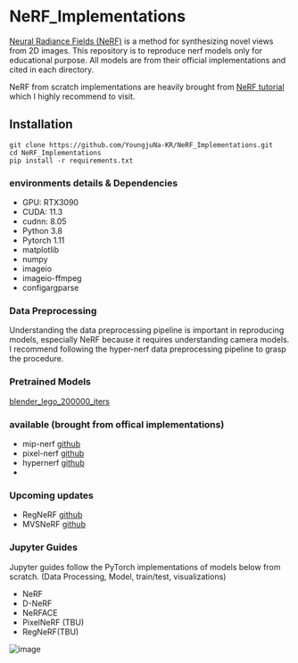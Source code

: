 # NeRF_Implementations

[Neural Radiance Fields (NeRF)](https://www.matthewtancik.com/nerf) is a method for synthesizing novel views from 2D images.
This repository is to reproduce nerf models only for educational purpose.
All models are from their official implementations and cited in each directory.

NeRF from scratch implementations are heavily brought from [NeRF tutorial](https://towardsdatascience.com/its-nerf-from-nothing-build-a-vanilla-nerf-with-pytorch-7846e4c45666) which I highly recommend to visit.

## Installation
```
git clone https://github.com/YoungjuNa-KR/NeRF_Implementations.git
cd NeRF_Implementations
pip install -r requirements.txt
```

### environments details & Dependencies
- GPU: RTX3090
- CUDA: 11.3
- cudnn: 8.05
- Python 3.8
- Pytorch 1.11
- matplotlib
- numpy
- imageio
- imageio-ffmpeg
- configargparse

### Data Preprocessing
Understanding the data preprocessing pipeline is important in reproducing models, especially NeRF because it requires understanding camera models. I recommend following the hyper-nerf data preprocessing pipeline to grasp the procedure.

### Pretrained Models
[blender_lego_200000_iters](https://drive.google.com/file/d/1XhhzBb1bZOlRmFNtF93419jQPRfsFq-F/view?usp=sharing)

### available (brought from offical implementations)
- mip-nerf [github](https://github.com/google/mipnerf.git)
- pixel-nerf [github](https://github.com/sxyu/pixel-nerf.git)
- hypernerf [github](https://github.com/google/hypernerf.git)
- 
### Upcoming updates
- RegNeRF [github](https://github.com/google-research/google-research/tree/master/regnerf)
- MVSNeRF [github](https://github.com/apchenstu/mvsnerf)

### Jupyter Guides
Jupyter guides follow the PyTorch implementations of models below from scratch.
(Data Processing, Model, train/test, visualizations)
- NeRF
- D-NeRF
- NeRFACE
- PixelNeRF (TBU)
- RegNeRF(TBU)

![image](https://user-images.githubusercontent.com/45136186/195795464-dc809f8d-bf7f-40a5-b108-b847364e4be5.png)

